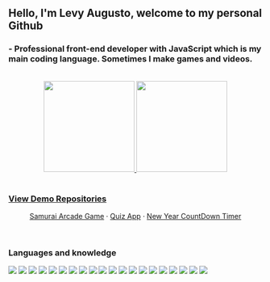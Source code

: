 ## Hello, I'm Levy Augusto, welcome to my personal Github

### -  Professional front-end developer with JavaScript which is my main coding language. Sometimes I make games and videos.
 <br>
 <div align="center">
  <div>
  <a href="https://github.com/levy-augusto">
  <img height="180em" src="https://github-readme-stats.vercel.app/api?username=levy-augusto&show_icons=true&theme=dark"/>
  <img height="180em" src="https://github-readme-stats.vercel.app/api/top-langs/?username=levy-augusto&layout=compact&theme=dark"/>
  <br>

  </div>
 </div>

<br> 

### View Demo Repositories

  <p align="center">
    <a href="https://samurai-arcade.netlify.app">Samurai Arcade Game</a>
      ·
    <a href="https://simple-quiz-app-math.netlify.app">Quiz App</a>
      ·
    <a href="https://countdown-timer-for-new-year.netlify.app">New Year CountDown Timer</a>
  </p>
 

<br> 

### Languages and knowledge

<section>
<img src="https://img.shields.io/badge/HTML5-E34F26?style=for-the-badge&logo=html5&logoColor=white">
<img src="https://img.shields.io/badge/CSS3-1572B6?style=for-the-badge&logo=css3&logoColor=white">
<img src="https://img.shields.io/badge/javascript-%23323330.svg?style=for-the-badge&logo=javascript&logoColor=%23F7DF1E">
<img src="https://img.shields.io/badge/json-5E5C5C?style=for-the-badge&logo=json&logoColor=white">
<img src="https://img.shields.io/badge/TypeScript-2CA5E0?style=for-the-badge&logo=TypeScript&logoColor=white">
<img src="https://img.shields.io/badge/Bootstrap%205-563D7C?style=for-the-badge&logo=bootstrap&logoColor=white">
<img src="https://img.shields.io/badge/slack-2FB67C?style=for-the-badge&logo=slack&logoColor=white">
<img src="https://img.shields.io/badge/VSCode-0052CC?style=for-the-badge&logo=visual-studio-code&logoColor=white">
<img src="https://img.shields.io/badge/npm-CB3837?style=for-the-badge&logo=npm&logoColor=white">
<img src="https://img.shields.io/badge/Git-F05032?style=for-the-badge&logo=git&logoColor=white">
<img src="https://img.shields.io/badge/GitHub-100000?style=for-the-badge&logo=github&logoColor=white">
<img src="https://img.shields.io/badge/JIRA%20Software-0052cc?style=for-the-badge&logo=atlassian&logoColor=white">
<img src="https://img.shields.io/badge/Confluence-172B4D?style=for-the-badge&logo=confluence&logoColor=white">
<img src="https://img.shields.io/badge/font%20awesome%205.14-528DD7?style=for-the-badge&logo=font%20awesome&logoColor=white">
<img src="https://img.shields.io/badge/netlify-00C7B7?style=for-the-badge&logo=netlify&logoColor=white">
<img src="https://img.shields.io/badge/XAMPP-FB7A24?style=for-the-badge&logo=XAMPP&logoColor=white">
<img src="https://img.shields.io/badge/AnyDesk-EF443B?style=for-the-badge&logo=AnyDesk&logoColor=white">
<img src="https://img.shields.io/badge/php-777BB4?style=for-the-badge&logo=php&logoColor=white">
<img src="https://img.shields.io/badge/discord-5865F2?style=for-the-badge&logo=discord&logoColor=white">
<img src="https://img.shields.io/badge/jquery-0769AD?style=for-the-badge&logo=jquery&logoColor=white">


</section>
